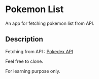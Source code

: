 # Pokemon List

An app for fetching pokemon list from API.

## Description

Fetching from API : [Pokedex API](https://raw.githubusercontent.com/Biuni/PokemonGO-Pokedex/master/pokedex.json)


Feel free to clone.

For learning purpose only.
